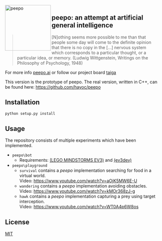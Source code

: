 <img src="https://i.imgur.com/asqHaeo.png" alt="peepo" align="left" height="150" width="150"/>

## peepo: an attempt at artificial general intelligence

> [N]othing seems more possible to me than that people some day will come to the definite opinion that there is no copy in the [...] nervous system which corresponds to a particular thought, or a particular idea, or memory. (Ludwig Wittgenstein, Writings on the Philosophy of Psychology, 1948)

For more info [peepo.ai](https://peepo.ai) or follow our project board [taiga](https://tree.taiga.io/project/hayoc-peepo/backlog)

This version is the prototype of peepo. The real version, written in C++, can be found here: https://github.com/hayoc/peepo

## Installation
```bash
python setup.py install
```

## Usage
The repository consists of multiple experiments which have been implemented.

- `peepo\bot` 
    * Requirements: [(LEGO MINDSTORMS EV3)](https://www.lego.com/en-us/mindstorms/products/mindstorms-ev3-31313) and [(ev3dev)](https://www.ev3dev.org) 
- `peepo\playground`
    * `survival` contains a _peepo_ implementation searching for food in a virtual world.  
    Video: https://www.youtube.com/watch?v=aOjK5MW6E-U
    * `wandering` contains a _peepo_ implementation avoiding obstacles.  
    Video: https://www.youtube.com/watch?v=kMOr368zJ-g
    * `hawk` contains a _peepo_ implementation capturing a prey using target interception.  
    Video: https://www.youtube.com/watch?v=WT0A4p6W8os 
    
## License
[MIT](https://choosealicense.com/licenses/mit/)